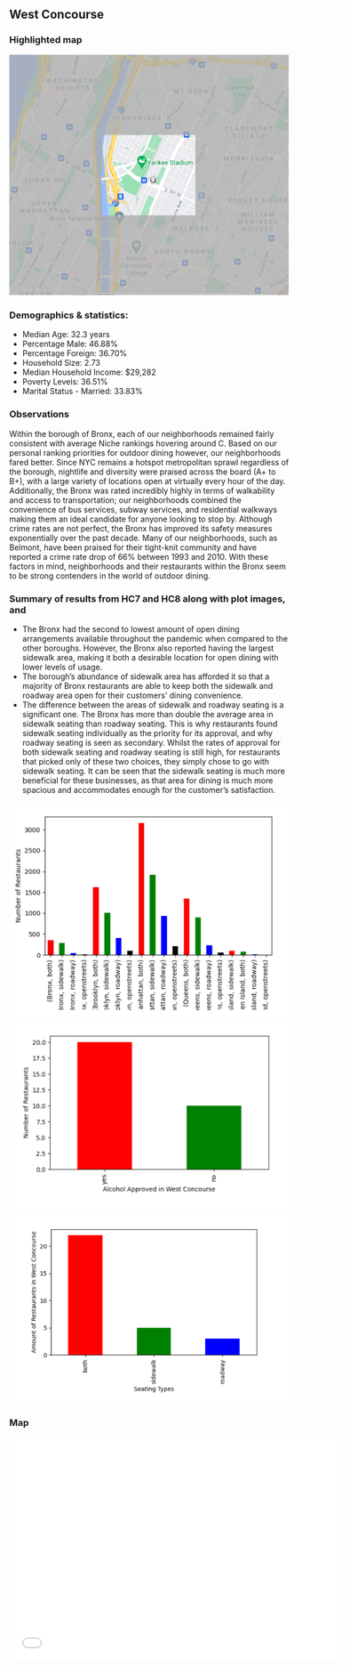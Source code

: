 ## West Concourse

### Highlighted map
![Concourse Image](/HC6_image.png)

### Demographics & statistics:
- Median Age: 32.3 years
- Percentage Male: 46.88%
- Percentage Foreign: 36.70%
- Household Size: 2.73
- Median Household Income: $29,282
- Poverty Levels: 36.51%
- Marital Status - Married: 33.83%

### Observations
Within the borough of Bronx, each of our neighborhoods remained fairly consistent with average Niche rankings hovering around C. Based on our personal ranking priorities for outdoor dining however, our neighborhoods fared better. Since NYC remains a hotspot metropolitan sprawl regardless of the borough, nightlife and diversity were praised across the board (A+ to B+), with a large variety of locations open at virtually every hour of the day. Additionally, the Bronx was rated incredibly highly in terms of walkability and access to transportation; our neighborhoods combined the convenience of bus services, subway services, and residential walkways making them an ideal candidate for anyone looking to stop by. Although crime rates are not perfect, the Bronx has improved its safety measures exponentially over the past decade. Many of our neighborhoods, such as Belmont, have been praised for their tight-knit community and have reported a crime rate drop of 66% between 1993 and 2010. With these factors in mind, neighborhoods and their restaurants within the Bronx seem to be strong contenders in the world of outdoor dining.

### Summary of results from HC7 and HC8 along with plot images, and
- The Bronx had the second to lowest amount of open dining arrangements available throughout the pandemic when compared to the other boroughs. However, the Bronx also reported having the largest sidewalk area, making it both a desirable location for open dining with lower levels of usage.
- The borough’s abundance of sidewalk area has afforded it so that a majority of Bronx restaurants are able to keep both the sidewalk and roadway area open for their customers’ dining convenience. 
- The difference between the areas of sidewalk and roadway seating is a significant one. The Bronx has more than double the average area in sidewalk seating than roadway seating. This is why restaurants found sidewalk seating individually as the priority for its approval, and why roadway seating is seen as secondary. Whilst the rates of approval for both sidewalk seating and roadway seating is still high, for restaurants that picked only of these two choices, they simply chose to go with sidewalk seating. It can be seen that the sidewalk seating is much more beneficial for these businesses, as that area for dining is much more spacious and accommodates enough for the customer’s satisfaction.

![Graph1](/Graph1.PNG)
![Graph2](/Graph2.PNG)
![Graph3](/Graph3.PNG)

### Map
<dl>
<iframe src="concourse.html" width="600" height="400" frameborder="0" frameborder="0" marginwidth="0" marginheight="0" allowfullscreen></iframe>
</dl>
